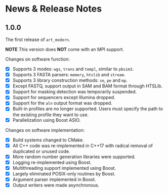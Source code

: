 # News \& Release Notes

## 1.0.0

The first release of `art_modern`.

**NOTE** This version does **NOT** come with an MPI support.

Changes on software function:

- [X] Supports 3 modes: `wgs`, `trans` and `templ`, similar to `pbsim3`.
- [X] Supports 3 FASTA parsers: `memory`, `htslib` and `stream`.
- [X] Supports 3 library construction methods: `se`, `pe` and `mp`.
- [X] Except FASTQ, support output in SAM and BAM format through HTSLib.
- [X] Support for masking detection was temporarily suspended.
- [X] Support for sequencers except Illumina dropped.
- [X] Support for the `aln` output format was dropped.
- [X] Built-in profiles are no longer supported. Users must specify the path to the existing profile they want to use.
- [X] Parallelization using Boost ASIO.

Changes on software implementation:

- [X] Build systems changed to CMake.
- [X] All C++ code was re-implemented in C++17 with radical removal of duplicated or unused code.
- [X] More random number generation libraries were supported.
- [X] Logging re-implemented using Boost.
- [X] Multithreading support implemented using Boost.
- [X] Largely eliminated POSIX-only routines by Boost.
- [X] Argument parser implemented in Boost.
- [X]  Output writers were made asynchronous.
